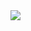 <picture>
  <source
    srcset="https://github-readme-stats.vercel.app/api?username=Not-Kyle&show_icons=true&theme=dark"
    media="(prefers-color-scheme: dark)"
  />
  <img src="https://github-readme-stats.vercel.app/api?username=Not-Kyle&show_icons=true" />
</picture>
